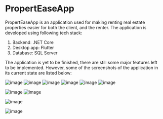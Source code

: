 # PropertEaseApp
PropertEaseApp is an application used for making renting real estate properties easier for both the client, and the renter. 
The application is developed using following tech stack: 
   1. Backend: .NET Core
   2. Desktop app: Flutter
   3. Database: SQL Server

The application is yet to be finished, there are still some major features left to be implemented. However, some of the screenshots of the application in its current state are listed below:

 ![image](https://github.com/admir-ljevo/PropertEaseApp/assets/82807221/7c2ad614-6e77-4c18-b9f8-87b4f0e31d13)
![image](https://github.com/admir-ljevo/PropertEaseApp/assets/82807221/13ffbac0-8985-4812-a98a-19f948adbfe8)
![image](https://github.com/admir-ljevo/PropertEaseApp/assets/82807221/a7bfb8c6-a91f-435b-8b6d-f9cb4251bf80)
![image](https://github.com/admir-ljevo/PropertEaseApp/assets/82807221/28082332-0cd7-4eac-9296-d9b545f63a7f)
![image](https://github.com/admir-ljevo/PropertEaseApp/assets/82807221/799441d9-bb0c-4636-9a8b-1c5ca6e70dfa)
![image](https://github.com/admir-ljevo/PropertEaseApp/assets/82807221/770dbf0f-4501-4205-805f-cf824c6a0673)

![image](https://github.com/admir-ljevo/PropertEaseApp/assets/82807221/d27915ff-8f34-47c6-8639-1b95eedaed5a)
![image](https://github.com/admir-ljevo/PropertEaseApp/assets/82807221/cb94c4fc-b75a-4950-a2a3-8eceef42e8c2)

![image](https://github.com/admir-ljevo/PropertEaseApp/assets/82807221/b349e206-b8c1-4b79-8b42-9b7fa3450861)


![image](https://github.com/admir-ljevo/PropertEaseApp/assets/82807221/84721b4f-2214-4598-aa71-06153d3fc7ba)

